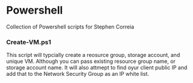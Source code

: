 # Powershell
Collection of Powershell scripts for Stephen Correia


### Create-VM.ps1
This script will typcially create a reosurce group, storage account, and unique VM.  Although you can pass existing resource group name, or storage account name.  It will also attmept to find oyur client public IP and add that to the Network Security Group as an IP white list.
